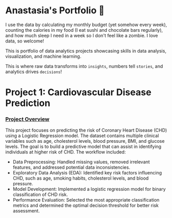 # Anastasia's Portfolio 🎢
I use the data by calculating my monthly budget (yet somehow every week), counting the calories in my food (I eat sushi and chocolate bars regularly), and how much sleep I need in a week so I don't feel like a zombie. I love data, so welcome!

This is portfolio of data analytics projects showcasing skills in data analysis, visualization, and machine learning.

This is where raw data transforms into `insights`, numbers tell `stories`, and analytics drives `decisions`! 

# Project 1: Cardiovascular Disease Prediction

### [Project Overview](https://github.com/TuringCollegeSubmissions/aivanc-PYDA.4.4)

This project focuses on predicting the risk of Coronary Heart Disease (CHD) using a Logistic Regression model. The dataset contains multiple clinical variables such as age, cholesterol levels, blood pressure, BMI, and glucose levels. The goal is to build a predictive model that can assist in identifying individuals at higher risk of CHD.
The workflow included:
* Data Preprocessing: Handled missing values, removed irrelevant features, and addressed potential data inconsistencies.
* Exploratory Data Analysis (EDA): Identified key risk factors influencing CHD, such as age, smoking habits, cholesterol levels, and blood pressure.
* Model Development: Implemented a logistic regression model for binary classification of CHD risk.
* Performance Evaluation: Selected the most appropriate classification metrics and determined the optimal decision threshold for better risk assessment.
